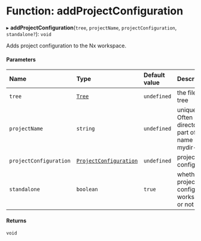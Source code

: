 # Function: addProjectConfiguration

▸ **addProjectConfiguration**(`tree`, `projectName`, `projectConfiguration`, `standalone?`): `void`

Adds project configuration to the Nx workspace.

#### Parameters

| Name                   | Type                                                                                     | Default value | Description                                                             |
| :--------------------- | :--------------------------------------------------------------------------------------- | :------------ | :---------------------------------------------------------------------- |
| `tree`                 | [`Tree`](../../reference/core-api/devkit/documents/Tree)                                 | `undefined`   | the file system tree                                                    |
| `projectName`          | `string`                                                                                 | `undefined`   | unique name. Often directories are part of the name (e.g., mydir-mylib) |
| `projectConfiguration` | [`ProjectConfiguration`](../../reference/core-api/devkit/documents/ProjectConfiguration) | `undefined`   | project configuration                                                   |
| `standalone`           | `boolean`                                                                                | `true`        | whether the project is configured in workspace.json or not              |

#### Returns

`void`
